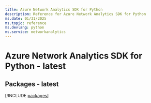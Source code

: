 ```yaml
---
title: Azure Network Analytics SDK for Python
description: Reference for Azure Network Analytics SDK for Python
ms.date: 01/31/2025
ms.topic: reference
ms.devlang: python
ms.service: networkanalytics
---
```

# Azure Network Analytics SDK for Python - latest
## Packages - latest
[!INCLUDE [packages](network-analytics-index.md)]